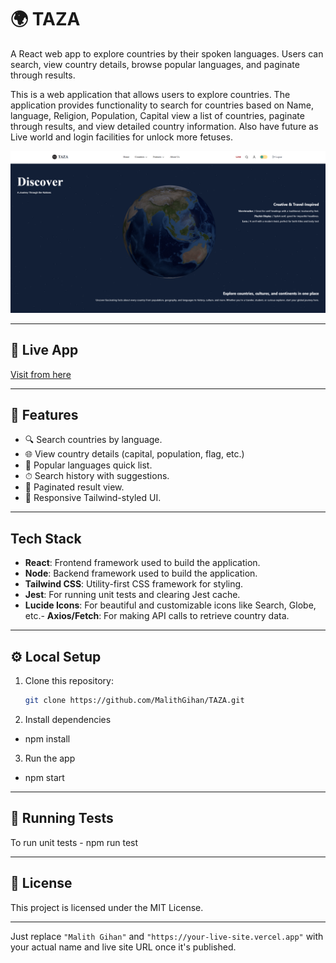 # 🌍 TAZA

A React web app to explore countries by their spoken languages. Users can search, view country details, browse popular languages, and paginate through results.

This is a web application that allows users to explore countries. The application provides functionality to search for countries based on Name, language, Religion, Population, Capital view a list of countries, paginate through results, and view detailed country information. Also have future as Live world and login facilities for unlock more fetuses.

![Home Screen](./frontend/src/assets/Screenshot%202025-05-03%20195721.png)

---

## 🔗 Live App

[Visit from here](https://taza-mu.vercel.app/)

---

## 🚀 Features

- 🔍 Search countries by language.
- 🌐 View country details (capital, population, flag, etc.)
- 📜 Popular languages quick list.
- ⏱ Search history with suggestions.
- 📄 Paginated result view.
- 🎨 Responsive Tailwind-styled UI.

---

## Tech Stack

- **React**: Frontend framework used to build the application.
- **Node**: Backend framework used to build the application.
- **Tailwind CSS**: Utility-first CSS framework for styling.
- **Jest**: For running unit tests and clearing Jest cache.
- **Lucide Icons**: For beautiful and customizable icons like Search, Globe, etc.- **Axios/Fetch**: For making API calls to retrieve country data.

---

## ⚙️ Local Setup

1. Clone this repository:

   ```bash
   git clone https://github.com/MalithGihan/TAZA.git

   ```

2. Install dependencies

- npm install

3. Run the app

- npm start

---

## 🧪 Running Tests

To run unit tests - npm run test

---

## 🪪 License

This project is licensed under the MIT License.

---

Just replace `"Malith Gihan"` and `"https://your-live-site.vercel.app"` with your actual name and live site URL once it's published.
